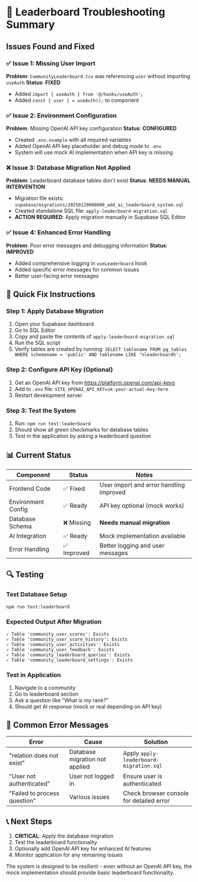 # 🔧 Leaderboard Troubleshooting Summary

## Issues Found and Fixed

### ✅ **Issue 1: Missing User Import**
**Problem**: `CommunityLeaderboard.tsx` was referencing `user` without importing `useAuth`
**Status**: **FIXED**
- Added `import { useAuth } from '@/hooks/useAuth';`
- Added `const { user } = useAuth();` to component

### ✅ **Issue 2: Environment Configuration**
**Problem**: Missing OpenAI API key configuration
**Status**: **CONFIGURED**
- Created `.env.example` with all required variables
- Added OpenAI API key placeholder and debug mode to `.env`
- System will use mock AI implementation when API key is missing

### ❌ **Issue 3: Database Migration Not Applied**
**Problem**: Leaderboard database tables don't exist
**Status**: **NEEDS MANUAL INTERVENTION**
- Migration file exists: `supabase/migrations/20250129000000_add_ai_leaderboard_system.sql`
- Created standalone SQL file: `apply-leaderboard-migration.sql`
- **ACTION REQUIRED**: Apply migration manually in Supabase SQL Editor

### ✅ **Issue 4: Enhanced Error Handling**
**Problem**: Poor error messages and debugging information
**Status**: **IMPROVED**
- Added comprehensive logging in `useLeaderboard` hook
- Added specific error messages for common issues
- Better user-facing error messages

## 🚀 Quick Fix Instructions

### Step 1: Apply Database Migration
1. Open your Supabase dashboard
2. Go to SQL Editor
3. Copy and paste the contents of `apply-leaderboard-migration.sql`
4. Run the SQL script
5. Verify tables are created by running: `SELECT tablename FROM pg_tables WHERE schemaname = 'public' AND tablename LIKE '%leaderboard%';`

### Step 2: Configure API Key (Optional)
1. Get an OpenAI API key from https://platform.openai.com/api-keys
2. Add to `.env` file: `VITE_OPENAI_API_KEY=sk-your-actual-key-here`
3. Restart development server

### Step 3: Test the System
1. Run: `npm run test:leaderboard`
2. Should show all green checkmarks for database tables
3. Test in the application by asking a leaderboard question

## 📊 Current Status

| Component | Status | Notes |
|-----------|--------|-------|
| Frontend Code | ✅ Fixed | User import and error handling improved |
| Environment Config | ✅ Ready | API key optional (mock works) |
| Database Schema | ❌ Missing | **Needs manual migration** |
| AI Integration | ✅ Ready | Mock implementation available |
| Error Handling | ✅ Improved | Better logging and user messages |

## 🔍 Testing

### Test Database Setup
```bash
npm run test:leaderboard
```

### Expected Output After Migration
```
✓ Table 'community_user_scores': Exists
✓ Table 'community_user_score_history': Exists  
✓ Table 'community_user_activities': Exists
✓ Table 'community_user_feedback': Exists
✓ Table 'community_leaderboard_queries': Exists
✓ Table 'community_leaderboard_settings': Exists
```

### Test in Application
1. Navigate to a community
2. Go to leaderboard section
3. Ask a question like "What is my rank?"
4. Should get AI response (mock or real depending on API key)

## 🚨 Common Error Messages

| Error | Cause | Solution |
|-------|-------|----------|
| "relation does not exist" | Database migration not applied | Apply `apply-leaderboard-migration.sql` |
| "User not authenticated" | User not logged in | Ensure user is authenticated |
| "Failed to process question" | Various issues | Check browser console for detailed error |

## 📞 Next Steps

1. **CRITICAL**: Apply the database migration
2. Test the leaderboard functionality
3. Optionally add OpenAI API key for enhanced AI features
4. Monitor application for any remaining issues

The system is designed to be resilient - even without an OpenAI API key, the mock implementation should provide basic leaderboard functionality.